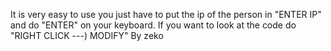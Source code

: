 It is very easy to use you just have to put the ip of the person in "ENTER IP" and do "ENTER" on your keyboard.
If you want to look at the code do "RIGHT CLICK ---) MODIFY"
By zeko
